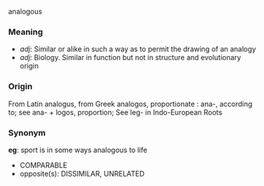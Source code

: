 analogous
### Meaning
+ _adj_: Similar or alike in such a way as to permit the drawing of an analogy
+ _adj_: Biology. Similar in function but not in structure and evolutionary origin

### Origin

From Latin analogus, from Greek analogos, proportionate : ana-, according to; see ana- + logos, proportion; See leg- in Indo-European Roots

### Synonym

__eg__: sport is in some ways analogous to life

+ COMPARABLE
+ opposite(s): DISSIMILAR, UNRELATED


